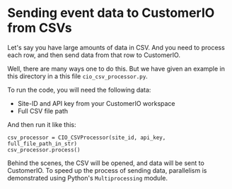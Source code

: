 # Sending event data to CustomerIO from CSVs 


Let's say you have large amounts of data in CSV. And you need to process
each row, and then send data from that row to CustomerIO. 

Well, there are many ways one to do this. But we have given an 
example in this directory in a this file `cio_csv_processor.py`.

To run the code, you will need the following data:
* Site-ID and API key from your CustomerIO workspace
* Full CSV file path


And then run it like this:
````
csv_processor = CIO_CSVProcessor(site_id, api_key, full_file_path_in_str)
csv_processor.process()
````

Behind the scenes, the CSV will be opened, and data will be sent to CustomerIO. To speed
up the process of sending data, parallelism is demonstrated using Python's `Multiprocessing` module. 

